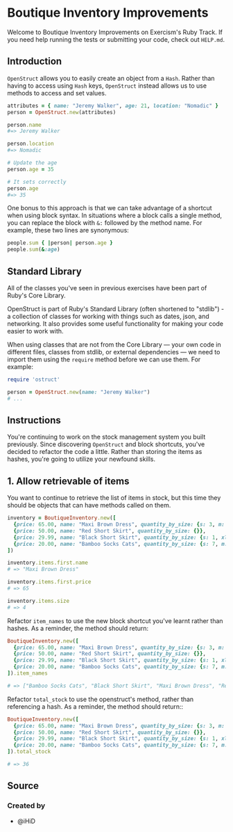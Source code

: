 # Boutique Inventory Improvements

Welcome to Boutique Inventory Improvements on Exercism's Ruby Track.
If you need help running the tests or submitting your code, check out `HELP.md`.

## Introduction

`OpenStruct` allows you to easily create an object from a `Hash`. 
Rather than having to access using `Hash` keys, `OpenStruct` instead allows us to use methods to access and set values.


```ruby
attributes = { name: "Jeremy Walker", age: 21, location: "Nomadic" }
person = OpenStruct.new(attributes)

person.name
#=> Jeremy Walker

person.location
#=> Nomadic

# Update the age
person.age = 35

# It sets correctly
person.age
#=> 35
```

One bonus to this approach is that we can take advantage of a shortcut when using block syntax. 
In situations where a block calls a single method, you can replace the block with `&:` followed by the method name. 
For example, these two lines are synonymous:

```ruby
people.sum { |person| person.age }
people.sum(&:age)
```

## Standard Library

All of the classes you've seen in previous exercises have been part of Ruby's Core Library.

OpenStruct is part of Ruby's Standard Library (often shortened to "stdlib") - a collection of classes for working with things such as dates, json, and networking.
It also provides some useful functionality for making your code easier to work with.

When using classes that are not from the Core Library — your own code in different files, classes from stdlib, or external dependencies — we need to import them using the `require` method before we can use them.
For example:

```ruby
require 'ostruct'

person = OpenStruct.new(name: "Jeremy Walker")
# ...
```

## Instructions

You're continuing to work on the stock management system you built previously. Since discovering `OpenStruct` and block shortcuts, you've decided to refactor the code a little. Rather than storing the items as hashes, you're going to utilize your newfound skills.

## 1. Allow retrievable of items

You want to continue to retrieve the list of items in stock, but this time they should be objects that can have methods called on them.

```ruby
inventory = BoutiqueInventory.new([
  {price: 65.00, name: "Maxi Brown Dress", quantity_by_size: {s: 3, m: 7, l: 8, xl: 4}},
  {price: 50.00, name: "Red Short Skirt", quantity_by_size: {}},
  {price: 29.99, name: "Black Short Skirt", quantity_by_size: {s: 1, xl: 4}},
  {price: 20.00, name: "Bamboo Socks Cats", quantity_by_size: {s: 7, m: 2}}
])

inventory.items.first.name
# => "Maxi Brown Dress"

inventory.items.first.price
# => 65

inventory.items.size
# => 4
```

Refactor `item_names` to use the new block shortcut you've learnt rather than hashes.
As a reminder, the method should return:

```ruby
BoutiqueInventory.new([
  {price: 65.00, name: "Maxi Brown Dress", quantity_by_size: {s: 3, m: 7, l: 8, xl: 4}},
  {price: 50.00, name: "Red Short Skirt", quantity_by_size: {}},
  {price: 29.99, name: "Black Short Skirt", quantity_by_size: {s: 1, xl: 4}},
  {price: 20.00, name: "Bamboo Socks Cats", quantity_by_size: {s: 7, m: 2}}
]).item_names

# => ["Bamboo Socks Cats", "Black Short Skirt", "Maxi Brown Dress", "Red Short Skirt"]
```


Refactor `total_stock` to use the openstruct's method, rather than referencing a hash.
As a reminder, the method should return::

```ruby
BoutiqueInventory.new([
  {price: 65.00, name: "Maxi Brown Dress", quantity_by_size: {s: 3, m: 7, l: 8, xl: 4}},
  {price: 50.00, name: "Red Short Skirt", quantity_by_size: {}},
  {price: 29.99, name: "Black Short Skirt", quantity_by_size: {s: 1, xl: 4}},
  {price: 20.00, name: "Bamboo Socks Cats", quantity_by_size: {s: 7, m: 2}}
]).total_stock

# => 36
```

## Source

### Created by

- @iHiD
